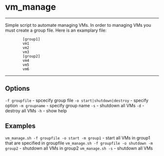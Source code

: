 # vm_manage
----
Simple script to automate managing VMs.
In order to managing VMs you must create a group file. Here is an examplary file:
```
        [group1]
        vm1
        vm2
        vm3
        [group2]
        vm4
        vm5
        vm6
```
----
## Options
```-f groupfile``` - spcecify group file
```-o start|shutdown|destroy``` - specify option
```-m groupname``` - specify group name
```-s``` - shutdown all VMs
```-d``` - destroy all VMs
```-h``` - show help

## Examples
```vm_manage.sh -f groupfile -o start -m group1``` - start all VMs in group1 that are specified in groupfile
```vm_manage.sh -f groupfile -o shutdown -m group2``` - shutdown all VMs in group2
```vm_manage.sh -s``` - shutdown all VMs
